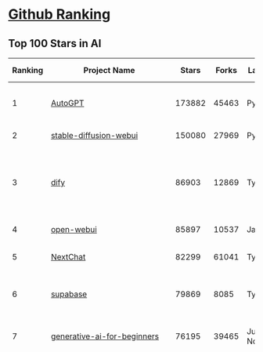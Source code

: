 [Github Ranking](../README.md)
==========

## Top 100 Stars in AI

| Ranking | Project Name | Stars | Forks | Language | Open Issues | Description | Last Commit |
| ------- | ------------ | ----- | ----- | -------- | ----------- | ----------- | ----------- |
| 1 | [AutoGPT](https://github.com/Significant-Gravitas/AutoGPT) | 173882 | 45463 | Python | 189 | AutoGPT is the vision of accessible AI for everyone, to use and to build on. Our mission is to provide the tools, so that you can focus on what matters. | 2025-03-27T23:24:52Z |
| 2 | [stable-diffusion-webui](https://github.com/AUTOMATIC1111/stable-diffusion-webui) | 150080 | 27969 | Python | 2321 | Stable Diffusion web UI | 2025-03-04T16:11:29Z |
| 3 | [dify](https://github.com/langgenius/dify) | 86903 | 12869 | TypeScript | 616 | Dify is an open-source LLM app development platform. Dify's intuitive interface combines AI workflow, RAG pipeline, agent capabilities, model management, observability features and more, letting you quickly go from prototype to production. | 2025-03-28T02:49:31Z |
| 4 | [open-webui](https://github.com/open-webui/open-webui) | 85897 | 10537 | JavaScript | 159 | User-friendly AI Interface (Supports Ollama, OpenAI API, ...) | 2025-03-28T03:36:53Z |
| 5 | [NextChat](https://github.com/ChatGPTNextWeb/NextChat) | 82299 | 61041 | TypeScript | 615 | ✨ Light and Fast AI Assistant. Support: Web \| iOS \| MacOS \| Android \|  Linux \| Windows | 2025-03-24T10:58:25Z |
| 6 | [supabase](https://github.com/supabase/supabase) | 79869 | 8085 | TypeScript | 254 | The open source Firebase alternative. Supabase gives you a dedicated Postgres database to build your web, mobile, and AI applications. | 2025-03-28T02:00:41Z |
| 7 | [generative-ai-for-beginners](https://github.com/microsoft/generative-ai-for-beginners) | 76195 | 39465 | Jupyter Notebook | 4 | 21 Lessons, Get Started Building with Generative AI  🔗 https://microsoft.github.io/generative-ai-for-beginners/ | 2025-03-27T12:20:46Z |
| 8 | [funNLP](https://github.com/fighting41love/funNLP) | 71988 | 14763 | Python | 31 | 中英文敏感词、语言检测、中外手机/电话归属地/运营商查询、名字推断性别、手机号抽取、身份证抽取、邮箱抽取、中日文人名库、中文缩写库、拆字词典、词汇情感值、停用词、反动词表、暴恐词表、繁简体转换、英文模拟中文发音、汪峰歌词生成器、职业名称词库、同义词库、反义词库、否定词库、汽车品牌词库、汽车零件词库、连续英文切割、各种中文词向量、公司名字大全、古诗词库、IT词库、财经词库、成语词库、地名词库、历史名人词库、诗词词库、医学词库、饮食词库、法律词库、汽车词库、动物词库、中文聊天语料、中文谣言数据、百度中文问答数据集、句子相似度匹配算法集合、bert资源、文本生成&摘要相关工具、cocoNLP信息抽取工具、国内电话号码正则匹配、清华大学XLORE:中英文跨语言百科知识图谱、清华大学人工智能技术系列报告、自然语言生成、NLU太难了系列、自动对联数据及机器人、用户名黑名单列表、罪名法务名词及分类模型、微信公众号语料、cs224n深度学习自然语言处理课程、中文手写汉字识别、中文自然语言处理 语料/数据集、变量命名神器、分词语料库+代码、任务型对话英文数据集、ASR 语音数据集 + 基于深度学习的中文语音识别系统、笑声检测器、Microsoft多语言数字/单位/如日期时间识别包、中华新华字典数据库及api(包括常用歇后语、成语、词语和汉字)、文档图谱自动生成、SpaCy 中文模型、Common Voice语音识别数据集新版、神经网络关系抽取、基于bert的命名实体识别、关键词(Keyphrase)抽取包pke、基于医疗领域知识图谱的问答系统、基于依存句法与语义角色标注的事件三元组抽取、依存句法分析4万句高质量标注数据、cnocr：用来做中文OCR的Python3包、中文人物关系知识图谱项目、中文nlp竞赛项目及代码汇总、中文字符数据、speech-aligner: 从“人声语音”及其“语言文本”产生音素级别时间对齐标注的工具、AmpliGraph: 知识图谱表示学习(Python)库：知识图谱概念链接预测、Scattertext 文本可视化(python)、语言/知识表示工具：BERT & ERNIE、中文对比英文自然语言处理NLP的区别综述、Synonyms中文近义词工具包、HarvestText领域自适应文本挖掘工具（新词发现-情感分析-实体链接等）、word2word：(Python)方便易用的多语言词-词对集：62种语言/3,564个多语言对、语音识别语料生成工具：从具有音频/字幕的在线视频创建自动语音识别(ASR)语料库、构建医疗实体识别的模型（包含词典和语料标注）、单文档非监督的关键词抽取、Kashgari中使用gpt-2语言模型、开源的金融投资数据提取工具、文本自动摘要库TextTeaser: 仅支持英文、人民日报语料处理工具集、一些关于自然语言的基本模型、基于14W歌曲知识库的问答尝试--功能包括歌词接龙and已知歌词找歌曲以及歌曲歌手歌词三角关系的问答、基于Siamese bilstm模型的相似句子判定模型并提供训练数据集和测试数据集、用Transformer编解码模型实现的根据Hacker News文章标题自动生成评论、用BERT进行序列标记和文本分类的模板代码、LitBank：NLP数据集——支持自然语言处理和计算人文学科任务的100部带标记英文小说语料、百度开源的基准信息抽取系统、虚假新闻数据集、Facebook: LAMA语言模型分析，提供Transformer-XL/BERT/ELMo/GPT预训练语言模型的统一访问接口、CommonsenseQA：面向常识的英文QA挑战、中文知识图谱资料、数据及工具、各大公司内部里大牛分享的技术文档 PDF 或者 PPT、自然语言生成SQL语句（英文）、中文NLP数据增强（EDA）工具、英文NLP数据增强工具 、基于医药知识图谱的智能问答系统、京东商品知识图谱、基于mongodb存储的军事领域知识图谱问答项目、基于远监督的中文关系抽取、语音情感分析、中文ULMFiT-情感分析-文本分类-语料及模型、一个拍照做题程序、世界各国大规模人名库、一个利用有趣中文语料库 qingyun 训练出来的中文聊天机器人、中文聊天机器人seqGAN、省市区镇行政区划数据带拼音标注、教育行业新闻语料库包含自动文摘功能、开放了对话机器人-知识图谱-语义理解-自然语言处理工具及数据、中文知识图谱：基于百度百科中文页面-抽取三元组信息-构建中文知识图谱、masr: 中文语音识别-提供预训练模型-高识别率、Python音频数据增广库、中文全词覆盖BERT及两份阅读理解数据、ConvLab：开源多域端到端对话系统平台、中文自然语言处理数据集、基于最新版本rasa搭建的对话系统、基于TensorFlow和BERT的管道式实体及关系抽取、一个小型的证券知识图谱/知识库、复盘所有NLP比赛的TOP方案、OpenCLaP：多领域开源中文预训练语言模型仓库、UER：基于不同语料+编码器+目标任务的中文预训练模型仓库、中文自然语言处理向量合集、基于金融-司法领域(兼有闲聊性质)的聊天机器人、g2pC：基于上下文的汉语读音自动标记模块、Zincbase 知识图谱构建工具包、诗歌质量评价/细粒度情感诗歌语料库、快速转化「中文数字」和「阿拉伯数字」、百度知道问答语料库、基于知识图谱的问答系统、jieba_fast 加速版的jieba、正则表达式教程、中文阅读理解数据集、基于BERT等最新语言模型的抽取式摘要提取、Python利用深度学习进行文本摘要的综合指南、知识图谱深度学习相关资料整理、维基大规模平行文本语料、StanfordNLP 0.2.0：纯Python版自然语言处理包、NeuralNLP-NeuralClassifier：腾讯开源深度学习文本分类工具、端到端的封闭域对话系统、中文命名实体识别：NeuroNER vs. BertNER、新闻事件线索抽取、2019年百度的三元组抽取比赛：“科学空间队”源码、基于依存句法的开放域文本知识三元组抽取和知识库构建、中文的GPT2训练代码、ML-NLP - 机器学习(Machine Learning)NLP面试中常考到的知识点和代码实现、nlp4han:中文自然语言处理工具集(断句/分词/词性标注/组块/句法分析/语义分析/NER/N元语法/HMM/代词消解/情感分析/拼写检查、XLM：Facebook的跨语言预训练语言模型、用基于BERT的微调和特征提取方法来进行知识图谱百度百科人物词条属性抽取、中文自然语言处理相关的开放任务-数据集-当前最佳结果、CoupletAI - 基于CNN+Bi-LSTM+Attention 的自动对对联系统、抽象知识图谱、MiningZhiDaoQACorpus - 580万百度知道问答数据挖掘项目、brat rapid annotation tool: 序列标注工具、大规模中文知识图谱数据：1.4亿实体、数据增强在机器翻译及其他nlp任务中的应用及效果、allennlp阅读理解:支持多种数据和模型、PDF表格数据提取工具 、 Graphbrain：AI开源软件库和科研工具，目的是促进自动意义提取和文本理解以及知识的探索和推断、简历自动筛选系统、基于命名实体识别的简历自动摘要、中文语言理解测评基准，包括代表性的数据集&基准模型&语料库&排行榜、树洞 OCR 文字识别 、从包含表格的扫描图片中识别表格和文字、语声迁移、Python口语自然语言处理工具集(英文)、 similarity：相似度计算工具包，java编写、海量中文预训练ALBERT模型 、Transformers 2.0 、基于大规模音频数据集Audioset的音频增强 、Poplar：网页版自然语言标注工具、图片文字去除，可用于漫画翻译 、186种语言的数字叫法库、Amazon发布基于知识的人-人开放领域对话数据集 、中文文本纠错模块代码、繁简体转换 、 Python实现的多种文本可读性评价指标、类似于人名/地名/组织机构名的命名体识别数据集 、东南大学《知识图谱》研究生课程(资料)、. 英文拼写检查库 、 wwsearch是企业微信后台自研的全文检索引擎、CHAMELEON：深度学习新闻推荐系统元架构 、 8篇论文梳理BERT相关模型进展与反思、DocSearch：免费文档搜索引擎、 LIDA：轻量交互式对话标注工具 、aili - the fastest in-memory index in the East 东半球最快并发索引 、知识图谱车音工作项目、自然语言生成资源大全 、中日韩分词库mecab的Python接口库、中文文本摘要/关键词提取、汉字字符特征提取器 (featurizer)，提取汉字的特征（发音特征、字形特征）用做深度学习的特征、中文生成任务基准测评 、中文缩写数据集、中文任务基准测评 - 代表性的数据集-基准(预训练)模型-语料库-baseline-工具包-排行榜、PySS3：面向可解释AI的SS3文本分类器机器可视化工具 、中文NLP数据集列表、COPE - 格律诗编辑程序、doccano：基于网页的开源协同多语言文本标注工具 、PreNLP：自然语言预处理库、简单的简历解析器，用来从简历中提取关键信息、用于中文闲聊的GPT2模型：GPT2-chitchat、基于检索聊天机器人多轮响应选择相关资源列表(Leaderboards、Datasets、Papers)、(Colab)抽象文本摘要实现集锦(教程 、词语拼音数据、高效模糊搜索工具、NLP数据增广资源集、微软对话机器人框架 、 GitHub Typo Corpus：大规模GitHub多语言拼写错误/语法错误数据集、TextCluster：短文本聚类预处理模块 Short text cluster、面向语音识别的中文文本规范化、BLINK：最先进的实体链接库、BertPunc：基于BERT的最先进标点修复模型、Tokenizer：快速、可定制的文本词条化库、中文语言理解测评基准，包括代表性的数据集、基准(预训练)模型、语料库、排行榜、spaCy 医学文本挖掘与信息提取 、 NLP任务示例项目代码集、 python拼写检查库、chatbot-list - 行业内关于智能客服、聊天机器人的应用和架构、算法分享和介绍、语音质量评价指标(MOSNet, BSSEval, STOI, PESQ, SRMR)、 用138GB语料训练的法文RoBERTa预训练语言模型 、BERT-NER-Pytorch：三种不同模式的BERT中文NER实验、无道词典 - 有道词典的命令行版本，支持英汉互查和在线查询、2019年NLP亮点回顾、 Chinese medical dialogue data 中文医疗对话数据集 、最好的汉字数字(中文数字)-阿拉伯数字转换工具、 基于百科知识库的中文词语多词义/义项获取与特定句子词语语义消歧、awesome-nlp-sentiment-analysis - 情感分析、情绪原因识别、评价对象和评价词抽取、LineFlow：面向所有深度学习框架的NLP数据高效加载器、中文医学NLP公开资源整理 、MedQuAD：(英文)医学问答数据集、将自然语言数字串解析转换为整数和浮点数、Transfer Learning in Natural Language Processing (NLP) 、面向语音识别的中文/英文发音辞典、Tokenizers：注重性能与多功能性的最先进分词器、CLUENER 细粒度命名实体识别 Fine Grained Named Entity Recognition、 基于BERT的中文命名实体识别、中文谣言数据库、NLP数据集/基准任务大列表、nlp相关的一些论文及代码, 包括主题模型、词向量(Word Embedding)、命名实体识别(NER)、文本分类(Text Classificatin)、文本生成(Text Generation)、文本相似性(Text Similarity)计算等，涉及到各种与nlp相关的算法，基于keras和tensorflow 、Python文本挖掘/NLP实战示例、 Blackstone：面向非结构化法律文本的spaCy pipeline和NLP模型通过同义词替换实现文本“变脸” 、中文 预训练 ELECTREA 模型: 基于对抗学习 pretrain Chinese Model 、albert-chinese-ner - 用预训练语言模型ALBERT做中文NER 、基于GPT2的特定主题文本生成/文本增广、开源预训练语言模型合集、多语言句向量包、编码、标记和实现：一种可控高效的文本生成方法、 英文脏话大列表 、attnvis：GPT2、BERT等transformer语言模型注意力交互可视化、CoVoST：Facebook发布的多语种语音-文本翻译语料库，包括11种语言(法语、德语、荷兰语、俄语、西班牙语、意大利语、土耳其语、波斯语、瑞典语、蒙古语和中文)的语音、文字转录及英文译文、Jiagu自然语言处理工具 - 以BiLSTM等模型为基础，提供知识图谱关系抽取 中文分词 词性标注 命名实体识别 情感分析 新词发现 关键词 文本摘要 文本聚类等功能、用unet实现对文档表格的自动检测，表格重建、NLP事件提取文献资源列表 、 金融领域自然语言处理研究资源大列表、CLUEDatasetSearch - 中英文NLP数据集：搜索所有中文NLP数据集，附常用英文NLP数据集 、medical_NER - 中文医学知识图谱命名实体识别 、(哈佛)讲因果推理的免费书、知识图谱相关学习资料/数据集/工具资源大列表、Forte：灵活强大的自然语言处理pipeline工具集 、Python字符串相似性算法库、PyLaia：面向手写文档分析的深度学习工具包、TextFooler：针对文本分类/推理的对抗文本生成模块、Haystack：灵活、强大的可扩展问答(QA)框架、中文关键短语抽取工具 | 2024-05-10T07:38:24Z |
| 9 | [n8n](https://github.com/n8n-io/n8n) | 71728 | 18780 | TypeScript | 380 | Fair-code workflow automation platform with native AI capabilities. Combine visual building with custom code, self-host or cloud, 400+ integrations. | 2025-03-28T00:40:13Z |
| 10 | [AppFlowy](https://github.com/AppFlowy-IO/AppFlowy) | 61717 | 4136 | Dart | 921 | Bring projects, wikis, and teams together with AI. AppFlowy is the AI collaborative workspace where you achieve more without losing control of your data. The leading open source Notion alternative. | 2025-03-28T03:23:29Z |
| 11 | [lobe-chat](https://github.com/lobehub/lobe-chat) | 58284 | 12362 | TypeScript | 648 | 🤯 Lobe Chat - an open-source, modern-design AI chat framework. Supports Multi AI Providers( OpenAI / Claude 3 / Gemini / Ollama / DeepSeek / Qwen), Knowledge Base (file upload / knowledge management / RAG ), Multi-Modals (Plugins/Artifacts) and Thinking. One-click FREE deployment of your private ChatGPT/ Claude / DeepSeek application. | 2025-03-28T02:33:44Z |
| 12 | [MetaGPT](https://github.com/geekan/MetaGPT) | 53706 | 6360 | Python | 58 | 🌟 The Multi-Agent Framework: First AI Software Company, Towards Natural Language Programming | 2025-03-19T12:58:01Z |
| 13 | [gpt-engineer](https://github.com/AntonOsika/gpt-engineer) | 53660 | 7032 | Python | 22 | CLI platform to experiment with codegen. Precursor to: https://lovable.dev | 2024-11-17T22:47:32Z |
| 14 | [ChatGPT](https://github.com/lencx/ChatGPT) | 53655 | 6064 | Rust | 784 | 🔮 ChatGPT Desktop Application (Mac, Windows and Linux) | 2024-08-29T17:58:11Z |
| 15 | [langflow](https://github.com/langflow-ai/langflow) | 53132 | 5827 | Python | 375 | Langflow is a powerful tool for building and deploying AI-powered agents and workflows. | 2025-03-28T02:56:02Z |
| 16 | [meilisearch](https://github.com/meilisearch/meilisearch) | 49971 | 1958 | Rust | 191 | A lightning-fast search engine API bringing AI-powered hybrid search to your sites and applications. | 2025-03-27T17:06:08Z |
| 17 | [browser-use](https://github.com/browser-use/browser-use) | 49702 | 5197 | Python | 340 | Make websites accessible for AI agents | 2025-03-28T03:14:15Z |
| 18 | [Deep-Live-Cam](https://github.com/hacksider/Deep-Live-Cam) | 48501 | 7126 | Python | 16 | real time face swap and one-click video deepfake with only a single image | 2025-03-26T18:56:17Z |
| 19 | [LLaMA-Factory](https://github.com/hiyouga/LLaMA-Factory) | 45497 | 5558 | Python | 410 | Unified Efficient Fine-Tuning of 100+ LLMs & VLMs (ACL 2024) | 2025-03-27T09:06:40Z |
| 20 | [LLMs-from-scratch](https://github.com/rasbt/LLMs-from-scratch) | 43149 | 5938 | Jupyter Notebook | 0 | Implement a ChatGPT-like LLM in PyTorch from scratch, step by step | 2025-03-28T01:10:24Z |
| 21 | [autogen](https://github.com/microsoft/autogen) | 42289 | 6320 | Python | 477 | A programming framework for agentic AI 🤖 PyPi: autogen-agentchat Discord: https://aka.ms/autogen-discord Office Hour: https://aka.ms/autogen-officehour | 2025-03-28T01:48:18Z |
| 22 | [JeecgBoot](https://github.com/jeecgboot/JeecgBoot) | 42042 | 15196 | Java | 43 | 🔥「AI 低代码平台」前后端分离 SpringBoot 2.x/3.x，SpringCloud，Ant Design&Vue3，Mybatis，Shiro！强大的代码生成器让前后端代码一键生成，无需写任何代码! 引领AI低代码开发模式 AI生成->OnlineCoding->代码生成->手工MERGE，帮助Java项目解决80%重复工作，让开发更关注业务，提高开发效率、节省成本，同时又不失灵活性 | 2025-03-28T01:36:00Z |
| 23 | [anything-llm](https://github.com/Mintplex-Labs/anything-llm) | 41824 | 4026 | JavaScript | 231 | The all-in-one Desktop & Docker AI application with built-in RAG, AI agents, No-code agent builder, and more. | 2025-03-28T01:38:03Z |
| 24 | [ColossalAI](https://github.com/hpcaitech/ColossalAI) | 40687 | 4489 | Python | 421 | Making large AI models cheaper, faster and more accessible | 2025-03-28T02:24:58Z |
| 25 | [kong](https://github.com/Kong/kong) | 40456 | 4892 | Lua | 56 | 🦍 The Cloud-Native API Gateway and AI Gateway. | 2025-03-26T18:08:52Z |
| 26 | [ailearning](https://github.com/apachecn/ailearning) | 40425 | 11528 | Python | 2 | AiLearning：数据分析+机器学习实战+线性代数+PyTorch+NLTK+TF2 | 2024-11-12T16:21:55Z |
| 27 | [ClickHouse](https://github.com/ClickHouse/ClickHouse) | 39760 | 7170 | C++ | 3970 | ClickHouse® is a real-time analytics database management system | 2025-03-28T03:14:53Z |
| 28 | [OpenBB](https://github.com/OpenBB-finance/OpenBB) | 39670 | 3530 | Python | 37 | Investment Research for Everyone, Everywhere. | 2025-03-28T03:23:12Z |
| 29 | [airflow](https://github.com/apache/airflow) | 39361 | 14817 | Python | 1135 | Apache Airflow - A platform to programmatically author, schedule, and monitor workflows | 2025-03-28T02:56:06Z |
| 30 | [WeChatMsg](https://github.com/LC044/WeChatMsg) | 38342 | 3937 | Python | 61 | 提取微信聊天记录，将其导出成HTML、Word、Excel文档永久保存，对聊天记录进行分析生成年度聊天报告，用聊天数据训练专属于个人的AI聊天助手 | 2025-03-11T09:59:23Z |
| 31 | [quivr](https://github.com/QuivrHQ/quivr) | 37602 | 3634 | Python | 24 | Opiniated RAG for integrating GenAI in your apps 🧠   Focus on your product rather than the RAG. Easy integration in existing products with customisation!  Any LLM: GPT4, Groq, Llama. Any Vectorstore: PGVector, Faiss. Any Files. Anyway you want.  | 2025-03-25T16:42:24Z |
| 32 | [Open-Assistant](https://github.com/LAION-AI/Open-Assistant) | 37269 | 3265 | Python | 226 | OpenAssistant is a chat-based assistant that understands tasks, can interact with third-party systems, and retrieve information dynamically to do so. | 2024-08-17T01:55:35Z |
| 33 | [GitHubDaily](https://github.com/GitHubDaily/GitHubDaily) | 36959 | 3885 | None | 325 | 坚持分享 GitHub 上高质量、有趣实用的开源技术教程、开发者工具、编程网站、技术资讯。A list cool, interesting projects of GitHub. | 2025-03-20T08:54:47Z |
| 34 | [photoprism](https://github.com/photoprism/photoprism) | 36816 | 2039 | Go | 425 | AI-Powered Photos App for the Decentralized Web 🌈💎✨ | 2025-03-27T15:58:13Z |
| 35 | [AI-For-Beginners](https://github.com/microsoft/AI-For-Beginners) | 36680 | 6629 | Jupyter Notebook | 22 | 12 Weeks, 24 Lessons, AI for All! | 2025-03-11T16:34:40Z |
| 36 | [ray](https://github.com/ray-project/ray) | 36250 | 6155 | Python | 3775 | Ray is an AI compute engine. Ray consists of a core distributed runtime and a set of AI Libraries for accelerating ML workloads. | 2025-03-28T02:24:51Z |
| 37 | [MockingBird](https://github.com/babysor/MockingBird) | 36042 | 5238 | Python | 474 | 🚀AI拟声: 5秒内克隆您的声音并生成任意语音内容 Clone a voice in 5 seconds to generate arbitrary speech in real-time | 2024-11-15T05:00:29Z |
| 38 | [chatgpt-on-wechat](https://github.com/zhayujie/chatgpt-on-wechat) | 35983 | 9027 | Python | 280 | 基于大模型搭建的聊天机器人，同时支持 微信公众号、企业微信应用、飞书、钉钉 等接入，可选择GPT3.5/GPT-4o/GPT-o1/ DeepSeek/Claude/文心一言/讯飞星火/通义千问/ Gemini/GLM-4/Claude/Kimi/LinkAI，能处理文本、语音和图片，访问操作系统和互联网，支持基于自有知识库进行定制企业智能客服。 | 2025-02-05T04:27:07Z |
| 39 | [upscayl](https://github.com/upscayl/upscayl) | 35978 | 1660 | TypeScript | 61 | 🆙 Upscayl - #1 Free and Open Source AI Image Upscaler for Linux, MacOS and Windows. | 2025-03-25T23:28:40Z |
| 40 | [google-research](https://github.com/google-research/google-research) | 35215 | 8042 | Jupyter Notebook | 950 | Google Research | 2025-03-25T13:47:03Z |
| 41 | [crawl4ai](https://github.com/unclecode/crawl4ai) | 34292 | 2988 | Python | 84 | 🚀🤖 Crawl4AI: Open-source LLM Friendly Web Crawler & Scraper. Don't be shy, join here: https://discord.gg/jP8KfhDhyN | 2025-03-27T13:35:19Z |
| 42 | [gold-miner](https://github.com/xitu/gold-miner) | 34013 | 5041 | None | 5 | 🥇掘金翻译计划，可能是世界最大最好的英译中技术社区，最懂读者和译者的翻译平台： | 2024-04-17T09:44:37Z |
| 43 | [chatbox](https://github.com/chatboxai/chatbox) | 33721 | 3213 | TypeScript | 622 | User-friendly Desktop Client App for AI Models/LLMs (GPT, Claude, Gemini, Ollama...) | 2025-03-20T15:20:56Z |
| 44 | [AgentGPT](https://github.com/reworkd/AgentGPT) | 33556 | 9380 | TypeScript | 127 | 🤖 Assemble, configure, and deploy autonomous AI Agents in your browser. | 2025-03-26T20:03:13Z |
| 45 | [firecrawl](https://github.com/mendableai/firecrawl) | 33204 | 2859 | TypeScript | 133 | 🔥 Turn entire websites into LLM-ready markdown or structured data. Scrape, crawl and extract with a single API. | 2025-03-27T14:43:38Z |
| 46 | [gpt-pilot](https://github.com/Pythagora-io/gpt-pilot) | 32530 | 3303 | Python | 233 | The first real AI developer | 2025-03-04T06:26:32Z |
| 47 | [LocalAI](https://github.com/mudler/LocalAI) | 31265 | 2371 | Go | 416 | :robot: The free, Open Source alternative to OpenAI, Claude and others. Self-hosted and local-first. Drop-in replacement for OpenAI,  running on consumer-grade hardware. No GPU required. Runs gguf, transformers, diffusers and many more models architectures. Features: Generate Text, Audio, Video, Images, Voice Cloning, Distributed, P2P inference | 2025-03-27T23:32:33Z |
| 48 | [spaCy](https://github.com/explosion/spaCy) | 31254 | 4482 | Python | 163 | 💫 Industrial-strength Natural Language Processing (NLP) in Python | 2025-02-03T17:32:33Z |
| 49 | [fairseq](https://github.com/facebookresearch/fairseq) | 31211 | 6485 | Python | 1166 | Facebook AI Research Sequence-to-Sequence Toolkit written in Python. | 2025-01-09T16:43:36Z |
| 50 | [chatbot-ui](https://github.com/mckaywrigley/chatbot-ui) | 30667 | 8567 | TypeScript | 163 | AI chat for any model. | 2024-08-03T00:38:07Z |
| 51 | [tabby](https://github.com/TabbyML/tabby) | 30588 | 1421 | Rust | 172 | Self-hosted AI coding assistant | 2025-03-28T03:28:43Z |
| 52 | [fabric](https://github.com/danielmiessler/fabric) | 30279 | 3123 | Go | 189 | fabric is an open-source framework for augmenting humans using AI. It provides a modular framework for solving specific problems using a crowdsourced set of AI prompts that can be used anywhere. | 2025-03-26T07:31:15Z |
| 53 | [aider](https://github.com/Aider-AI/aider) | 30114 | 2726 | Python | 664 | aider is AI pair programming in your terminal | 2025-03-27T21:58:31Z |
| 54 | [ruoyi-vue-pro](https://github.com/YunaiV/ruoyi-vue-pro) | 30012 | 6468 | Java | 6 | 🔥 官方推荐 🔥 RuoYi-Vue 全新 Pro 版本，优化重构所有功能。基于 Spring Boot + MyBatis Plus + Vue & Element 实现的后台管理系统 + 微信小程序，支持 RBAC 动态权限、数据权限、SaaS 多租户、Flowable 工作流、三方登录、支付、短信、商城、CRM、ERP、AI 大模型等功能。你的 ⭐️ Star ⭐️，是作者生发的动力！ | 2025-03-23T09:28:55Z |
| 55 | [netron](https://github.com/lutzroeder/netron) | 29762 | 2872 | JavaScript | 20 | Visualizer for neural network, deep learning and machine learning models | 2025-03-27T15:58:11Z |
| 56 | [AI-Expert-Roadmap](https://github.com/AMAI-GmbH/AI-Expert-Roadmap) | 29705 | 2522 | JavaScript | 19 | Roadmap to becoming an Artificial Intelligence Expert in 2022 | 2023-12-31T02:20:16Z |
| 57 | [roop](https://github.com/s0md3v/roop) | 29523 | 6692 | Python | 0 | one-click face swap | 2024-08-19T12:57:17Z |
| 58 | [Mr.-Ranedeer-AI-Tutor](https://github.com/JushBJJ/Mr.-Ranedeer-AI-Tutor) | 29466 | 3374 | None | 13 | A GPT-4 AI Tutor Prompt for customizable personalized learning experiences. | 2024-03-25T13:06:55Z |
| 59 | [pytorch-lightning](https://github.com/Lightning-AI/pytorch-lightning) | 29194 | 3460 | Python | 898 | Pretrain, finetune ANY AI model of ANY size on multiple GPUs, TPUs with zero code changes. | 2025-03-27T07:00:36Z |
| 60 | [crewAI](https://github.com/crewAIInc/crewAI) | 29161 | 3951 | Python | 87 | Framework for orchestrating role-playing, autonomous AI agents. By fostering collaborative intelligence, CrewAI empowers agents to work together seamlessly, tackling complex tasks. | 2025-03-27T21:18:35Z |
| 61 | [cursor](https://github.com/getcursor/cursor) | 28902 | 1804 | None | 1546 | The AI Code Editor | 2024-10-13T19:23:26Z |
| 62 | [khoj](https://github.com/khoj-ai/khoj) | 27897 | 1541 | Python | 69 | Your AI second brain. Self-hostable. Get answers from the web or your docs. Build custom agents, schedule automations, do deep research. Turn any online or local LLM into your personal, autonomous AI (gpt, claude, gemini, llama, qwen, mistral). Get started - free. | 2025-03-27T20:52:00Z |
| 63 | [Jobs_Applier_AI_Agent_AIHawk](https://github.com/feder-cr/Jobs_Applier_AI_Agent_AIHawk) | 27758 | 4147 | Python | 36 | AIHawk aims to easy job hunt process by automating the job application process. Utilizing artificial intelligence, it enables users to apply for multiple jobs in a tailored way. | 2025-03-14T12:01:49Z |
| 64 | [mindsdb](https://github.com/mindsdb/mindsdb) | 27485 | 4934 | Python | 68 | AI's query engine - Platform for building AI that can learn and answer questions over large scale federated data. | 2025-03-28T00:07:38Z |
| 65 | [exo](https://github.com/exo-explore/exo) | 27188 | 1662 | Python | 324 | Run your own AI cluster at home with everyday devices 📱💻 🖥️⌚ | 2025-03-21T22:23:32Z |
| 66 | [mem0](https://github.com/mem0ai/mem0) | 26863 | 2547 | Python | 227 | The Memory layer for AI Agents | 2025-03-27T15:48:42Z |
| 67 | [so-vits-svc](https://github.com/svc-develop-team/so-vits-svc) | 26806 | 4950 | Python | 21 | SoftVC VITS Singing Voice Conversion | 2023-11-11T13:11:31Z |
| 68 | [MoneyPrinterTurbo](https://github.com/harry0703/MoneyPrinterTurbo) | 25751 | 3763 | Python | 114 | 利用AI大模型，一键生成高清短视频 Generate short videos with one click using AI LLM. | 2025-03-23T10:45:27Z |
| 69 | [generative-models](https://github.com/Stability-AI/generative-models) | 25591 | 2842 | Python | 258 | Generative Models by Stability AI | 2024-09-04T22:00:56Z |
| 70 | [docling](https://github.com/docling-project/docling) | 25505 | 1522 | Python | 215 | Get your documents ready for gen AI | 2025-03-26T16:52:08Z |
| 71 | [nx](https://github.com/nrwl/nx) | 25086 | 2484 | TypeScript | 616 | Build system, optimized for monorepos, with AI-powered architectural awareness and advanced CI capabilities. | 2025-03-27T21:19:08Z |
| 72 | [continue](https://github.com/continuedev/continue) | 24975 | 2489 | TypeScript | 700 | ⏩ Create, share, and use custom AI code assistants with our open-source IDE extensions and hub of models, rules, prompts, docs, and other building blocks | 2025-03-28T02:41:37Z |
| 73 | [InvokeAI](https://github.com/invoke-ai/InvokeAI) | 24728 | 2513 | TypeScript | 664 | Invoke is a leading creative engine for Stable Diffusion models, empowering professionals, artists, and enthusiasts to generate and create visual media using the latest AI-driven technologies. The solution offers an industry leading WebUI, and serves as the foundation for multiple commercial products. | 2025-03-28T01:32:22Z |
| 74 | [composio](https://github.com/ComposioHQ/composio) | 24639 | 4382 | Python | 32 | Composio equip's your AI agents & LLMs with 100+ high-quality integrations via function calling | 2025-03-28T02:12:00Z |
| 75 | [Genesis](https://github.com/Genesis-Embodied-AI/Genesis) | 24571 | 2148 | Python | 128 | A generative world for general-purpose robotics & embodied AI learning. | 2025-03-27T17:55:15Z |
| 76 | [Folo](https://github.com/RSSNext/Folo) | 24474 | 1036 | TypeScript | 254 | 🧡 Follow everything in one place | 2025-03-28T03:34:52Z |
| 77 | [max](https://github.com/modular/max) | 23818 | 2592 | Mojo | 618 | The MAX Platform (includes Mojo) | 2025-03-27T14:16:41Z |
| 78 | [LibreChat](https://github.com/danny-avila/LibreChat) | 23749 | 3973 | TypeScript | 137 | Enhanced ChatGPT Clone: Features Agents, DeepSeek, Anthropic, AWS, OpenAI, Assistants API, Azure, Groq, o1, GPT-4o, Mistral, OpenRouter, Vertex AI, Gemini, Artifacts, AI model switching, message search, Code Interpreter, langchain, DALL-E-3, OpenAPI Actions, Functions, Secure Multi-User Auth, Presets, open-source for self-hosting. Active project. | 2025-03-27T22:30:38Z |
| 79 | [semantic-kernel](https://github.com/microsoft/semantic-kernel) | 23725 | 3644 | C# | 430 | Integrate cutting-edge LLM technology quickly and easily into your apps | 2025-03-27T23:17:40Z |
| 80 | [FastGPT](https://github.com/labring/FastGPT) | 23162 | 5984 | TypeScript | 464 | FastGPT is a knowledge-based platform built on the LLMs, offers a comprehensive suite of out-of-the-box capabilities such as data processing, RAG retrieval, and visual AI workflow orchestration, letting you easily develop and deploy complex question-answering systems without the need for extensive setup or configuration. | 2025-03-28T03:24:57Z |
| 81 | [llm-app](https://github.com/pathwaycom/llm-app) | 22936 | 391 | Jupyter Notebook | 5 | Ready-to-run cloud templates for RAG, AI pipelines, and enterprise search with live data. 🐳Docker-friendly.⚡Always in sync with Sharepoint, Google Drive, S3, Kafka, PostgreSQL, real-time data APIs, and more. | 2025-03-27T15:34:28Z |
| 82 | [Warp](https://github.com/warpdotdev/Warp) | 22848 | 424 | None | 2722 | Warp is a modern, Rust-based terminal with AI built in so you and your team can build great software, faster. | 2025-03-04T16:49:27Z |
| 83 | [awesome-llm-apps](https://github.com/Shubhamsaboo/awesome-llm-apps) | 22828 | 2693 | Python | 4 | Collection of awesome LLM apps with AI Agents and RAG using OpenAI, Anthropic, Gemini and opensource models. | 2025-03-28T03:26:15Z |
| 84 | [qdrant](https://github.com/qdrant/qdrant) | 22744 | 1557 | Rust | 320 | Qdrant - High-performance, massive-scale Vector Database and Vector Search Engine for the next generation of AI. Also available in the cloud https://cloud.qdrant.io/ | 2025-03-27T21:07:21Z |
| 85 | [500-AI-Machine-learning-Deep-learning-Computer-vision-NLP-Projects-with-code](https://github.com/ashishpatel26/500-AI-Machine-learning-Deep-learning-Computer-vision-NLP-Projects-with-code) | 22705 | 5526 | None | 40 | 500 AI Machine learning Deep learning Computer vision NLP Projects with code | 2024-07-26T13:06:49Z |
| 86 | [agno](https://github.com/agno-agi/agno) | 22628 | 2937 | Python | 51 | Agno is a lightweight library for building Multimodal Agents. It exposes LLMs as a unified API and gives them superpowers like memory, knowledge, tools and reasoning. | 2025-03-27T19:10:19Z |
| 87 | [gin-vue-admin](https://github.com/flipped-aurora/gin-vue-admin) | 22516 | 6608 | Go | 21 | 🚀Vite+Vue3+Gin拥有AI辅助的基础开发平台，支持TS和JS混用。它集成了JWT鉴权、权限管理、动态路由、显隐可控组件、分页封装、多点登录拦截、资源权限、上传下载、代码生成器、表单生成器和可配置的导入导出等开发必备功能。 | 2025-03-27T14:24:27Z |
| 88 | [facefusion](https://github.com/facefusion/facefusion) | 22180 | 3358 | Python | 0 | Industry leading face manipulation platform | 2025-03-13T20:13:54Z |
| 89 | [frigate](https://github.com/blakeblackshear/frigate) | 21764 | 2009 | TypeScript | 98 | NVR with realtime local object detection for IP cameras | 2025-03-27T23:57:21Z |
| 90 | [Chat2DB](https://github.com/CodePhiliaX/Chat2DB) | 21756 | 2382 | Java | 443 | 🔥🔥🔥AI-driven database tool and SQL client, The hottest GUI client, supporting MySQL, Oracle, PostgreSQL, DB2, SQL Server, DB2, SQLite, H2, ClickHouse, and more. | 2025-03-05T07:57:52Z |
| 91 | [learnopencv](https://github.com/spmallick/learnopencv) | 21739 | 11682 | Jupyter Notebook | 229 | Learn OpenCV  : C++ and Python Examples | 2025-03-26T08:54:27Z |
| 92 | [serve](https://github.com/jina-ai/serve) | 21469 | 2219 | Python | 3 | ☁️ Build multimodal AI applications with cloud-native stack | 2025-03-24T13:59:54Z |
| 93 | [gpt-crawler](https://github.com/BuilderIO/gpt-crawler) | 21170 | 2257 | TypeScript | 92 | Crawl a site to generate knowledge files to create your own custom GPT from a URL | 2025-01-23T00:18:52Z |
| 94 | [Perplexica](https://github.com/ItzCrazyKns/Perplexica) | 20953 | 2115 | TypeScript | 119 | Perplexica is an AI-powered search engine. It is an Open source alternative to Perplexity AI | 2025-03-27T06:07:00Z |
| 95 | [IOPaint](https://github.com/Sanster/IOPaint) | 20766 | 2108 | Python | 63 | Image inpainting tool powered by SOTA AI Model. Remove any unwanted object, defect, people from your pictures or erase and replace(powered by stable diffusion) any thing on your pictures. | 2025-03-18T01:54:11Z |
| 96 | [gpt-researcher](https://github.com/assafelovic/gpt-researcher) | 20555 | 2662 | Python | 70 | LLM based autonomous agent that conducts deep local and web research on any topic and generates a long report with citations. | 2025-03-27T12:47:58Z |
| 97 | [h4cker](https://github.com/The-Art-of-Hacking/h4cker) | 20398 | 3752 | Jupyter Notebook | 2 | This repository is primarily maintained by Omar Santos (@santosomar) and includes thousands of resources related to ethical hacking, bug bounties, digital forensics and incident response (DFIR), artificial intelligence security, vulnerability research, exploit development, reverse engineering, and more. | 2025-03-24T23:42:57Z |
| 98 | [openui](https://github.com/wandb/openui) | 20181 | 1894 | TypeScript | 61 | OpenUI let's you describe UI using your imagination, then see it rendered live. | 2024-10-21T18:02:00Z |
| 99 | [haystack](https://github.com/deepset-ai/haystack) | 20038 | 2112 | Python | 123 | AI orchestration framework to build customizable, production-ready LLM applications. Connect components (models, vector DBs, file converters) to pipelines or agents that can interact with your data. With advanced retrieval methods, it's best suited for building RAG, question answering, semantic search or conversational agent chatbots. | 2025-03-27T22:19:55Z |
| 100 | [recommenders](https://github.com/recommenders-team/recommenders) | 19971 | 3174 | Python | 163 | Best Practices on Recommendation Systems | 2025-03-10T14:53:08Z |

